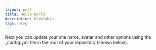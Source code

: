 ```yaml
---
layout: post
title: Hello World
description: blablabla
tags: blog
---
```


Next you can update your site name, avatar and other options using the \_config.yml file in the root of your repository (shown below).
